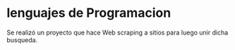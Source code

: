 # lenguajes de Programacion 
Se realizó un proyecto que hace Web scraping a sitios para luego unir dicha busqueda. 
